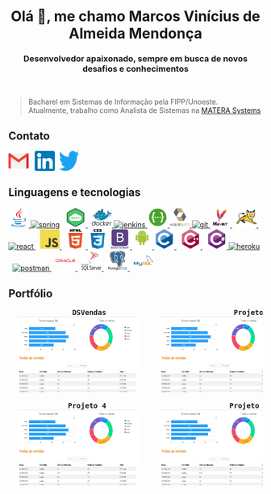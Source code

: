 <h1 align="center">Olá 👋, me chamo Marcos Vinícius de Almeida Mendonça</h1>
<h3 align="center">Desenvolvedor apaixonado, sempre em busca de novos desafios e conhecimentos</h3>
</br>

> Bacharel em Sistemas de Informação pela FIPP/Unoeste. </br>
> Atualmente, trabalho como Analista de Sistemas na [MATERA Systems](https://www.matera.com)

<h2>Contato</h2>
<p>
<a href="mailto:marcosviniciusam90@gmail.com" target="_blank"><img align="center" src="img/icons/gmail.png" alt="marcosviniciusam90@gmail.com" height="40" width="40" /></a>&nbsp;&nbsp;
<a href="https://linkedin.com/in/marcosviniciusam90" target="_blank"><img align="center" src="img/icons/linkedin.png" alt="marcosviniciusam90" height="40" width="40" /></a>&nbsp;
<a href="https://twitter.com/marcosvam90_ofc" target="_blank"><img align="center" src="img/icons/twitter.png" alt="marcosvam90_ofc" height="40" width="40" /></a>
</p>

<h2>Linguagens e tecnologias</h2>

<div> 
  <a href="https://www.java.com" title="Java" target="_blank"> 
  <img src="https://raw.githubusercontent.com/devicons/devicon/master/icons/java/java-original.svg" alt="java" width="40" height="40"/> 
  </a>

  <a href="https://spring.io/" title="Spring" target="_blank"> 
  <img src="https://www.vectorlogo.zone/logos/springio/springio-icon.svg" alt="spring" width="40" height="40"/></a>&nbsp;&nbsp;

  <a href="https://martinfowler.com/articles/richardsonMaturityModel.html" title="REST" target="_blank"> 
  <img src="img/icons/restapi.png" alt="spring" width="40" height="40"/> </a>&nbsp;

  <a href="https://www.docker.com/" title="Docker" target="_blank"> 
  <img src="https://raw.githubusercontent.com/devicons/devicon/master/icons/docker/docker-original-wordmark.svg" alt="docker" width="40" height="40"/> </a> 

  <a href="https://www.jenkins.io" title="Jenkins" target="_blank"> 
  <img src="https://www.vectorlogo.zone/logos/jenkins/jenkins-icon.svg" alt="jenkins" width="40" height="40"/> </a> 

  <a href="https://swagger.io/" title="Swagger" target="_blank"> 
  <img src="img/icons/swagger.png" alt="jenkins" width="40" height="40"/> </a>

  <a href="https://hibernate.org" title="Hibernate/JPA" target="_blank"> 
  <img src="img/icons/hibernate.svg" alt="javascript" width="40" height="40"/> </a>

  <a href="https://git-scm.com/" title="Git" target="_blank"> 
  <img src="https://www.vectorlogo.zone/logos/git-scm/git-scm-icon.svg" alt="git" width="40" height="40"/> </a> 

  <a href="https://maven.apache.org/" title="Maven" target="_blank"> 
  <img src="img/icons/maven.png" alt="git" width="40" height="40"/> </a>&nbsp;

  <a href="http://tomcat.apache.org/" title="Tomcat" target="_blank"> 
  <img src="img/icons/tomcat.png" alt="git" width="40" height="40"/> </a>&nbsp;

  <a href="https://reactjs.org/" title="ReactJS" target="_blank"> 
  <img src="https://reactnative.dev/img/header_logo.svg" alt="react" width="40" height="40"/> </a>&nbsp;

  <a href="https://developer.mozilla.org/en-US/docs/Web/JavaScript" title="JavaScript" target="_blank"> 
  <img src="https://raw.githubusercontent.com/devicons/devicon/master/icons/javascript/javascript-original.svg" alt="javascript" width="40" height="40"/> </a>&nbsp;

  <a href="https://www.w3.org/html/" title="HTML5" target="_blank"> 
  <img src="https://raw.githubusercontent.com/devicons/devicon/master/icons/html5/html5-original-wordmark.svg" alt="html5" width="40" height="40"/> </a>
  
  <a href="https://www.w3schools.com/css/" title="CSS3" target="_blank"> 
  <img src="https://raw.githubusercontent.com/devicons/devicon/master/icons/css3/css3-original-wordmark.svg" alt="css3" width="40" height="40"/></a>

  <a href="https://getbootstrap.com" title="Bootstrap" target="_blank"> 
  <img src="https://raw.githubusercontent.com/devicons/devicon/master/icons/bootstrap/bootstrap-plain-wordmark.svg" alt="bootstrap" width="40" height="40"/> </a>

  <a href="https://developer.android.com" title="Android" target="_blank"> 
  <img src="https://raw.githubusercontent.com/devicons/devicon/master/icons/android/android-original-wordmark.svg" alt="android" width="40" height="40"/> </a>
  
  <a href="https://www.cprogramming.com/" title="C" target="_blank"> 
  <img src="https://raw.githubusercontent.com/devicons/devicon/master/icons/c/c-original.svg" alt="c" width="40" height="40"/> </a> &nbsp;
  
  <a href="https://www.w3schools.com/cpp/" title="C++" target="_blank"> 
  <img src="https://raw.githubusercontent.com/devicons/devicon/master/icons/cplusplus/cplusplus-original.svg" alt="cplusplus" width="40" height="40"/> </a> &nbsp;
  
  <a href="https://www.w3schools.com/cs/" title="C#" target="_blank"> 
  <img src="https://raw.githubusercontent.com/devicons/devicon/master/icons/csharp/csharp-original.svg" alt="csharp" width="40" height="40"/> </a> 
  
  <a href="https://heroku.com" title="Heroku" target="_blank"> 
  <img src="https://www.vectorlogo.zone/logos/heroku/heroku-icon.svg" alt="heroku" width="40" height="40"/> </a> &nbsp;
  
  <a href="https://postman.com" title="Postman" target="_blank"> 
  <img src="https://www.vectorlogo.zone/logos/getpostman/getpostman-icon.svg" alt="postman" width="40" height="40"/> </a> &nbsp;

  <a href="https://www.oracle.com/" title="Oracle" target="_blank"> 
  <img src="https://raw.githubusercontent.com/devicons/devicon/master/icons/oracle/oracle-original.svg" alt="oracle" width="40" height="40"/> </a>&nbsp;

  <a href="https://www.microsoft.com/en-us/sql-server" title="SQL Server" target="_blank"> 
  <img src="img/icons/sqlserver.svg" alt="mssql" width="40" height="40"/> </a>&nbsp;

  <a href="https://www.postgresql.org" title="PostgreSQL" target="_blank"> 
  <img src="https://raw.githubusercontent.com/devicons/devicon/master/icons/postgresql/postgresql-original-wordmark.svg" alt="postgresql" width="40" height="40"/> </a>&nbsp;

  <a href="https://www.mysql.com/" title="MySQL" target="_blank"> 
  <img src="https://raw.githubusercontent.com/devicons/devicon/master/icons/mysql/mysql-original-wordmark.svg" alt="mysql" width="40" height="40"/> </a>  
</div>

<h2>Portfólio</h2>

<div>
  <pre>
               <b>DSVendas                              Projeto 2                              Projeto 3</b>
  <a href="https://mvam-dsvendas.netlify.app/" target="_blank"><img src="img/dsvendas.jpg" alt="spring" width="240" height="150" /></a>     <a href="https://mvam-dsvendas.netlify.app/" target="_blank"><img src="img/dsvendas.jpg" alt="spring" width="240" height="150" /></a>     <a href="https://mvam-dsvendas.netlify.app/" target="_blank"><img src="img/dsvendas.jpg" alt="spring" width="240" height="150" /></a></br>
              <b>Projeto 4                             Projeto 5                             Projeto 6</b>
  <a href="https://mvam-dsvendas.netlify.app/" target="_blank"><img src="img/dsvendas.jpg" alt="spring" width="240" height="150" /></a>     <a href="https://mvam-dsvendas.netlify.app/" target="_blank"><img src="img/dsvendas.jpg" alt="spring" width="240" height="150" /></a>     <a href="https://mvam-dsvendas.netlify.app/" target="_blank"><img src="img/dsvendas.jpg" alt="spring" width="240" height="150" /></a>
  </pre>
</div>